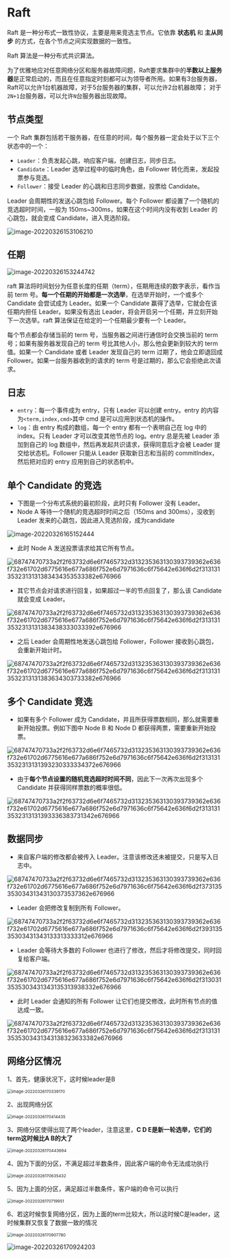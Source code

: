 # Raft

Raft 是一种分布式一致性协议，主要是用来竞选主节点。它依靠 **状态机** 和 **主从同步** 的方式，在各个节点之间实现数据的一致性。

Raft 算法是一种分布式共识算法。

为了优雅地应对任意网络分区和服务器故障问题，Raft要求集群中的**半数以上服务器**是正常启动的，而且在任意指定时刻都可以为领导者所用。如果有3台服务器，Raft可以允许1台机器故障，对于5台服务器的集群，可以允许2台机器故障； 对于`2N+1`台服务器，可以允许`N`台服务器出现故障。

## 节点类型

一个 Raft 集群包括若干服务器，在任意的时间，每个服务器一定会处于以下三个状态中的一个：

- `Leader`：负责发起心跳，响应客户端，创建日志，同步日志。
- `Candidate`：Leader 选举过程中的临时角色，由 Follower 转化而来，发起投票参与竞选。
- `Follower`：接受 Leader 的心跳和日志同步数据，投票给 Candidate。

Leader 会周期性的发送心跳包给 Follower。每个 Follower 都设置了一个随机的竞选超时时间，一般为 150ms~300ms，如果在这个时间内没有收到 Leader 的心跳包，就会变成 Candidate，进入竞选阶段。

![image-20220326153106210](https://raw.githubusercontent.com/xuhaoyao/images/master/img/image-20220326153106210.png)



## 任期

![image-20220326153244742](https://raw.githubusercontent.com/xuhaoyao/images/master/img/image-20220326153244742.png)

raft 算法将时间划分为任意长度的任期（term），任期用连续的数字表示，看作当前 term 号。**每一个任期的开始都是一次选举**，在选举开始时，一个或多个 Candidate 会尝试成为 Leader。如果一个 Candidate 赢得了选举，它就会在该任期内担任 Leader。如果没有选出 Leader，将会开启另一个任期，并立刻开始下一次选举。raft 算法保证在给定的一个任期最少要有一个 Leader。

每个节点都会存储当前的 term 号，当服务器之间进行通信时会交换当前的 term 号；如果有服务器发现自己的 term 号比其他人小，那么他会更新到较大的 term 值。如果一个 Candidate 或者 Leader 发现自己的 term 过期了，他会立即退回成 Follower。如果一台服务器收到的请求的 term 号是过期的，那么它会拒绝此次请求。



## 日志

- `entry`：每一个事件成为 entry，只有 Leader 可以创建 entry。entry 的内容为`<term,index,cmd>`其中 cmd 是可以应用到状态机的操作。
- `log`：由 entry 构成的数组，每一个 entry 都有一个表明自己在 log 中的 index。只有 Leader 才可以改变其他节点的 log。entry 总是先被 Leader 添加到自己的 log 数组中，然后再发起共识请求，获得同意后才会被 Leader 提交给状态机。Follower 只能从 Leader 获取新日志和当前的 commitIndex，然后把对应的 entry 应用到自己的状态机中。



## 单个 Candidate 的竞选

- 下图是一个分布式系统的最初阶段，此时只有 Follower 没有 Leader。
- Node A 等待一个随机的竞选超时时间之后（150ms and 300ms），没收到 Leader 发来的心跳包，因此进入竞选阶段，成为candidate

![image-20220326165152444](https://raw.githubusercontent.com/xuhaoyao/images/master/img/image-20220326165152444.png)

- 此时 Node A 发送投票请求给其它所有节点。

![68747470733a2f2f63732d6e6f7465732d313235363130393739362e636f732e61702d6775616e677a686f752e6d7971636c6f75642e636f6d2f3131313532313131383434353533382e676966](https://raw.githubusercontent.com/xuhaoyao/images/master/img/68747470733a2f2f63732d6e6f7465732d313235363130393739362e636f732e61702d6775616e677a686f752e6d7971636c6f75642e636f6d2f3131313532313131383434353533382e676966.gif)

- 其它节点会对请求进行回复，如果超过一半的节点回复了，那么该 Candidate 就会变成 Leader。

![68747470733a2f2f63732d6e6f7465732d313235363130393739362e636f732e61702d6775616e677a686f752e6d7971636c6f75642e636f6d2f3131313532313131383438333033392e676966](https://raw.githubusercontent.com/xuhaoyao/images/master/img/68747470733a2f2f63732d6e6f7465732d313235363130393739362e636f732e61702d6775616e677a686f752e6d7971636c6f75642e636f6d2f3131313532313131383438333033392e676966.gif)

- 之后 Leader 会周期性地发送心跳包给 Follower，Follower 接收到心跳包，会重新开始计时。

![68747470733a2f2f63732d6e6f7465732d313235363130393739362e636f732e61702d6775616e677a686f752e6d7971636c6f75642e636f6d2f3131313532313131383634303733382e676966](https://raw.githubusercontent.com/xuhaoyao/images/master/img/68747470733a2f2f63732d6e6f7465732d313235363130393739362e636f732e61702d6775616e677a686f752e6d7971636c6f75642e636f6d2f3131313532313131383634303733382e676966.gif)



## 多个 Candidate 竞选

- 如果有多个 Follower 成为 Candidate，并且所获得票数相同，那么就需要重新开始投票。例如下图中 Node B 和 Node D 都获得两票，需要重新开始投票。

![68747470733a2f2f63732d6e6f7465732d313235363130393739362e636f732e61702d6775616e677a686f752e6d7971636c6f75642e636f6d2f3131313532313131393230333334372e676966](https://raw.githubusercontent.com/xuhaoyao/images/master/img/68747470733a2f2f63732d6e6f7465732d313235363130393739362e636f732e61702d6775616e677a686f752e6d7971636c6f75642e636f6d2f3131313532313131393230333334372e676966.gif)

- 由于**每个节点设置的随机竞选超时时间不同**，因此下一次再次出现多个 Candidate 并获得同样票数的概率很低。

![68747470733a2f2f63732d6e6f7465732d313235363130393739362e636f732e61702d6775616e677a686f752e6d7971636c6f75642e636f6d2f3131313532313131393336383731342e676966](https://raw.githubusercontent.com/xuhaoyao/images/master/img/68747470733a2f2f63732d6e6f7465732d313235363130393739362e636f732e61702d6775616e677a686f752e6d7971636c6f75642e636f6d2f3131313532313131393336383731342e676966.gif)



## 数据同步

- 来自客户端的修改都会被传入 Leader。注意该修改还未被提交，只是写入日志中。

![68747470733a2f2f63732d6e6f7465732d313235363130393739362e636f732e61702d6775616e677a686f752e6d7971636c6f75642e636f6d2f37313535303431343130373537362e676966](https://raw.githubusercontent.com/xuhaoyao/images/master/img/68747470733a2f2f63732d6e6f7465732d313235363130393739362e636f732e61702d6775616e677a686f752e6d7971636c6f75642e636f6d2f37313535303431343130373537362e676966.gif)

- Leader 会把修改复制到所有 Follower。

![68747470733a2f2f63732d6e6f7465732d313235363130393739362e636f732e61702d6775616e677a686f752e6d7971636c6f75642e636f6d2f39313535303431343133313333312e676966](https://raw.githubusercontent.com/xuhaoyao/images/master/img/68747470733a2f2f63732d6e6f7465732d313235363130393739362e636f732e61702d6775616e677a686f752e6d7971636c6f75642e636f6d2f39313535303431343133313333312e676966.gif)

- Leader 会等待大多数的 Follower 也进行了修改，然后才将修改提交，同时回复给客户端。

![68747470733a2f2f63732d6e6f7465732d313235363130393739362e636f732e61702d6775616e677a686f752e6d7971636c6f75642e636f6d2f3130313535303431343135313938332e676966](https://raw.githubusercontent.com/xuhaoyao/images/master/img/68747470733a2f2f63732d6e6f7465732d313235363130393739362e636f732e61702d6775616e677a686f752e6d7971636c6f75642e636f6d2f3130313535303431343135313938332e676966.gif)

- 此时 Leader 会通知的所有 Follower 让它们也提交修改，此时所有节点的值达成一致。

![68747470733a2f2f63732d6e6f7465732d313235363130393739362e636f732e61702d6775616e677a686f752e6d7971636c6f75642e636f6d2f3131313535303431343138323633382e676966](https://raw.githubusercontent.com/xuhaoyao/images/master/img/68747470733a2f2f63732d6e6f7465732d313235363130393739362e636f732e61702d6775616e677a686f752e6d7971636c6f75642e636f6d2f3131313535303431343138323633382e676966.gif)



## 网络分区情况

1、首先，健康状况下，这时候leader是B

<img src="https://raw.githubusercontent.com/xuhaoyao/images/master/img/image-20220326170339170.png" alt="image-20220326170339170" style="zoom:67%;" />

2、出现网络分区

<img src="https://raw.githubusercontent.com/xuhaoyao/images/master/img/image-20220326170414435.png" alt="image-20220326170414435" style="zoom:67%;" />



3、网络分区使得出现了两个leader，注意这里，**C D E是新一轮选举，它们的term这时候比A B的大了**

<img src="https://raw.githubusercontent.com/xuhaoyao/images/master/img/image-20220326170443694.png" alt="image-20220326170443694" style="zoom:67%;" />



4、因为下面的分区，不满足超过半数条件，因此客户端的命令无法成功执行

<img src="https://raw.githubusercontent.com/xuhaoyao/images/master/img/image-20220326170635432.png" alt="image-20220326170635432" style="zoom:67%;" />

5、因为上面的分区，满足超过半数条件，客户端的命令可以执行

<img src="https://raw.githubusercontent.com/xuhaoyao/images/master/img/image-20220326170719951.png" alt="image-20220326170719951" style="zoom:67%;" />



6、若这时候恢复网络分区，因为上面的term比较大，所以这时候C是leader，这时候集群又恢复了数据一致的情况

<img src="https://raw.githubusercontent.com/xuhaoyao/images/master/img/image-20220326170907780.png" alt="image-20220326170907780" style="zoom:67%;" />

![image-20220326170924203](https://raw.githubusercontent.com/xuhaoyao/images/master/img/image-20220326170924203.png)
